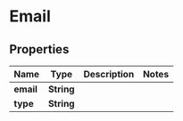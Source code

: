 

# Email


## Properties

Name | Type | Description | Notes
------------ | ------------- | ------------- | -------------
**email** | **String** |  | 
**type** | **String** |  | 



